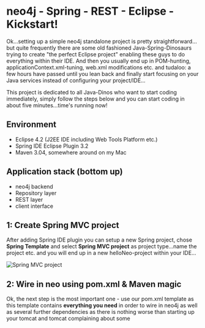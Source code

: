 neo4j - Spring - REST - Eclipse - Kickstart!
===============================================

Ok…setting up a simple neo4j standalone project is pretty straightforward…but quite frequently there are some old fashioned Java-Spring-Dinosaurs trying to create "the perfect Eclipse project" enabling these guys to do everything within their IDE. And then you usually end up in POM-hunting, applicationContext.xml-tuning, web.xml modifications etc. and tudaloo: a few hours have passed until you lean back and finally start focusing on your Java services instead of configuring your project/IDE…

This project is dedicated to all Java-Dinos who want to start coding immediately, simply follow the steps below and you can start coding in about five minutes…time's running now!

Environment
-------------------------------------
* Eclipse 4.2 (J2EE IDE including Web Tools Platform etc.)
* Spring IDE Eclipse Plugin 3.2
* Maven 3.04, somewhere around on my Mac

Application stack (bottom up)
-------------------------------------
* neo4j backend 
* Repository layer
* REST layer
* client interface

1: Create Spring MVC project
-------------------------------------
After adding Spring IDE plugin you can setup a new Spring project, chose __Spring Template__ and select __Spring MVC project__ as project type…name the project etc. and you will end up in a new helloNeo-project within your IDE…

![Spring MVC project](https://github.com/kiteflo/neo4jSpringEclipseSkeleton/blob/Master/screenies/screenie01.png)

2: Wire in neo using pom.xml & Maven magic
--------------------------------------------
Ok, the next step is the most important one - use our pom.xml template as this template contains __everything you need__ in order to wire in neo4j as well as several further dependencies as there is nothing worse than starting up your tomcat and tomcat complaining about some